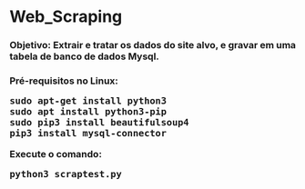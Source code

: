 # Web_Scraping 

<h3>Objetivo: Extrair e tratar os dados do site alvo, e gravar em uma tabela de banco de dados Mysql.<h3>

Pré-requisitos no Linux:

<pre>
sudo apt-get install python3
sudo apt install python3-pip
sudo pip3 install beautifulsoup4
pip3 install mysql-connector
</pre>

Execute o comando:

<pre>
python3 scraptest.py
</pre>